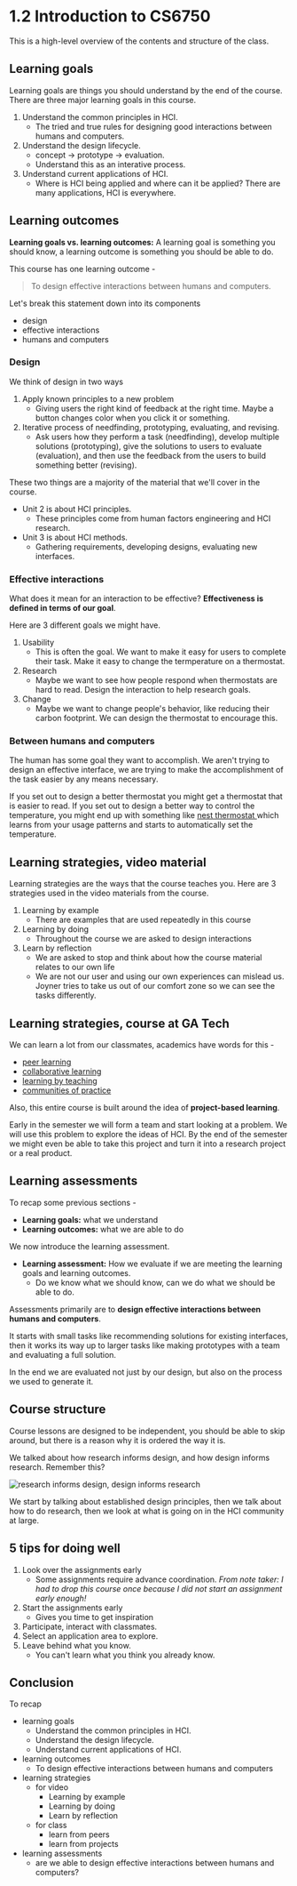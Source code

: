 # 1.2 Introduction to CS6750

This is a high-level overview of the contents and structure of the class.

## Learning goals

Learning goals are things you should understand by the end of the course. There are three major learning goals in this course.

1. Understand the common principles in HCI.
   - The tried and true rules for designing good interactions between humans and computers.
2. Understand the design lifecycle.
   - concept -> prototype -> evaluation.
   - Understand this as an interative process.
3. Understand current applications of HCI.
   - Where is HCI being applied and where can it be applied? There are many applications, HCI is everywhere.

## Learning outcomes

**Learning goals vs. learning outcomes:** A learning goal is something you should know, a learning outcome is something you should be able to do.

This course has one learning outcome -

> To design effective interactions between humans and computers.

Let's break this statement down into its components

- design
- effective interactions
- humans and computers

### Design

We think of design in two ways

1. Apply known principles to a new problem
   - Giving users the right kind of feedback at the right time. Maybe a button changes color when you click it or something.
2. Iterative process of needfinding, prototyping, evaluating, and revising.
   - Ask users how they perform a task (needfinding), develop multiple solutions (prototyping), give the solutions to users to evaluate (evaluation), and then use the feedback from the users to build something better (revising).

These two things are a majority of the material that we'll cover in the course.

- Unit 2 is about HCI principles.
  - These principles come from human factors engineering and HCI research.
- Unit 3 is about HCI methods.
  - Gathering requirements, developing designs, evaluating new interfaces.

### Effective interactions

What does it mean for an interaction to be effective? **Effectiveness is defined in terms of our goal**.

Here are 3 different goals we might have.

1. Usability
   - This is often the goal. We want to make it easy for users to complete their task. Make it easy to change the termperature on a thermostat.
2. Research
   - Maybe we want to see how people respond when thermostats are hard to read. Design the interaction to help research goals.
3. Change
   - Maybe we want to change people's behavior, like reducing their carbon footprint. We can design the thermostat to encourage this.

### Between humans and computers

The human has some goal they want to accomplish. We aren't trying to design an effective interface, we are trying to make the accomplishment of the task easier by any means necessary.

If you set out to design a better thermostat you might get a thermostat that is easier to read. If you set out to design a better way to control the temperature, you might end up with something like [nest thermostat ](https://en.wikipedia.org/wiki/Nest_Thermostat) which learns from your usage patterns and starts to automatically set the temperature.

## Learning strategies, video material

Learning strategies are the ways that the course teaches you. Here are 3 strategies used in the video materials from the course.

1. Learning by example
   - There are examples that are used repeatedly in this course
2. Learning by doing
   - Throughout the course we are asked to design interactions
3. Learn by reflection
   - We are asked to stop and think about how the course material relates to our own life
   - We are not our user and using our own experiences can mislead us. Joyner tries to take us out of our comfort zone so we can see the tasks differently.

## Learning strategies, course at GA Tech

We can learn a lot from our classmates, academics have words for this -

- [peer learning](https://en.wikipedia.org/wiki/Peer_learning)
- [collaborative learning](https://en.wikipedia.org/wiki/Collaborative_learning)
- [learning by teaching](https://en.wikipedia.org/wiki/Learning_by_teaching)
- [communities of practice](https://en.wikipedia.org/wiki/Community_of_practice)

Also, this entire course is built around the idea of **project-based learning**.

Early in the semester we will form a team and start looking at a problem. We will use this problem to explore the ideas of HCI. By the end of the semester we might even be able to take this project and turn it into a research project or a real product.

## Learning assessments

To recap some previous sections -

- **Learning goals:** what we understand
- **Learning outcomes:** what we are able to do

We now introduce the learning assessment.

- **Learning assessment:** How we evaluate if we are meeting the learning goals and learning outcomes.
  - Do we know what we should know, can we do what we should be able to do.

Assessments primarily are to **design effective interactions between humans and computers**.

It starts with small tasks like recommending solutions for existing interfaces, then it works its way up to larger tasks like making prototypes with a team and evaluating a full solution.

In the end we are evaluated not just by our design, but also on the process we used to generate it.

## Course structure

Course lessons are designed to be independent, you should be able to skip around, but there is a reason why it is ordered the way it is.

We talked about how research informs design, and how design informs research. Remember this?

![research informs design, design informs research](https://assets.omscs.io/secure-computer-systems/1.1-1.3/research_design.png)

We start by talking about established design principles, then we talk about how to do research, then we look at what is going on in the HCI community at large.

## 5 tips for doing well

1. Look over the assignments early
   - Some assignments require advance coordination. _From note taker: I had to drop this course once because I did not start an assignment early enough!_
2. Start the assignments early
   - Gives you time to get inspiration
3. Participate, interact with classmates.
4. Select an application area to explore.
5. Leave behind what you know.
   - You can't learn what you think you already know.

## Conclusion

To recap

- learning goals
  - Understand the common principles in HCI.
  - Understand the design lifecycle.
  - Understand current applications of HCI.
- learning outcomes
  - To design effective interactions between humans and computers
- learning strategies
  - for video
    - Learning by example
    - Learning by doing
    - Learn by reflection
  - for class
    - learn from peers
    - learn from projects
- learning assessments
  - are we able to design effective interactions between humans and computers?
